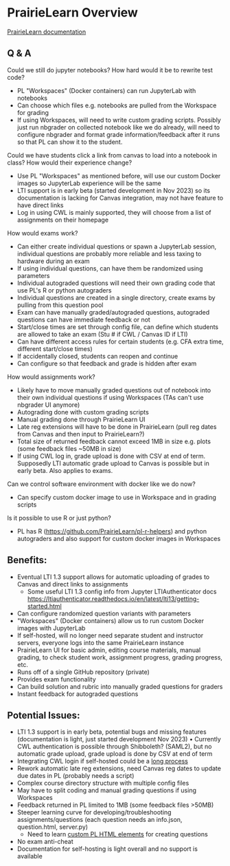 # PrairieLearn Overview

[PrairieLearn documentation](https://prairielearn.readthedocs.io/en/latest/)

## Q & A

Could we still do jupyter notebooks? How hard would it be to rewrite test code?
- PL "Workspaces" (Docker containers) can run JupyterLab with notebooks 
- Can choose which files e.g. notebooks are pulled from the Workspace for grading
- If using Workspaces, will need to write custom grading scripts. Possibly just run nbgrader on collected notebook like we do already, will need to configure nbgrader and format grade information/feedback after it runs so that PL can show it to the student.

Could we have students click a link from canvas to load into a notebook in class? How would their experience change?
- Use PL "Workspaces" as mentioned before, will use our custom Docker images so JupyterLab experience will be the same
- LTI support is in early beta (started development in Nov 2023) so its documentation is lacking for Canvas integration, may not have feature to have direct links
- Log in using CWL is mainly supported, they will choose from a list of assignments on their homepage

How would exams work?
- Can either create individual questions or spawn a JupyterLab session, individual questions are probably more reliable and less taxing to hardware during an exam
- If using individual questions, can have them be randomized using parameters
- Individual autograded questions will need their own grading code that use PL's R or python autograders
- Individual questions are created in a single directory, create exams by pulling from this question pool
- Exam can have manually graded/autograded questions, autograded questions can have immediate feedback or not
- Start/close times are set through config file, can define which students are allowed to take an exam (Stu # if CWL / Canvas ID if LTI)
- Can have different access rules for certain students (e.g. CFA extra time, different start/close times)
- If accidentally closed, students can reopen and continue
- Can configure so that feedback and grade is hidden after exam

How would assignments work?
- Likely have to move manually graded questions out of notebook into their own individual questions if using Workspaces (TAs can't use nbgrader UI anymore)
- Autograding done with custom grading scripts
- Manual grading done through PrairieLearn UI
- Late reg extensions will have to be done in PrairieLearn (pull reg dates from Canvas and then input to PrairieLearn?)
- Total size of returned feedback cannot exceed 1MB in size e.g. plots (some feedback files ~50MB in size)
- If using CWL log in, grade upload is done with CSV at end of term. Supposedly LTI automatic grade upload to Canvas is possible but in early beta. Also applies to exams.

Can we control software environment with docker like we do now? 
- Can specify custom docker image to use in Workspace and in grading scripts

Is it possible to use R or just python?
- PL has R (https://github.com/PrairieLearn/pl-r-helpers) and python autograders and also support for custom docker images in Workspaces

## Benefits:
- Eventual LTI 1.3 support allows for automatic uploading of grades to Canvas and direct links to assignments
	- Some useful LTI 1.3 config info from Jupyter LTIAuthenticator docs https://ltiauthenticator.readthedocs.io/en/latest/lti13/getting-started.html
- Can configure randomized question variants with parameters
- "Workspaces" (Docker containers) allow us to run custom Docker images with JupyterLab
- If self-hosted, will no longer need separate student and instructor servers, everyone logs into the same PrairieLearn instance
- PrairieLearn UI for basic admin, editing course materials, manual grading, to check student work, assignment progress, grading progress, etc.
- Runs off of a single GitHub repository (private)
- Provides exam functionality 
- Can build solution and rubric into manually graded questions for graders
- Instant feedback for autograded questions

## Potential Issues:
- LTI 1.3 support is in early beta, potential bugs and missing features (documentation is light, just started development Nov 2023) 
	• Currently CWL authentication is possible through Shibboleth? (SAML2), but no automatic grade upload, grade upload is done by CSV at end of term
- Integrating CWL login if self-hosted could be a [long process](https://confluence.it.ubc.ca/display/SH3E/Integration+Process+Steps)
- Rework automatic late reg extensions, need Canvas reg dates to update due dates in PL (probably needs a script)
- Complex course directory structure with multiple config files
- May have to split coding and manual grading questions if using Workspaces
- Feedback returned in PL limited to 1MB (some feedback files >50MB)
- Steeper learning curve for developing/troubleshooting assignments/questions (each question needs an info.json, question.html, server.py)
	- Need to learn [custom PL HTML elements](https://prairielearn.readthedocs.io/en/latest/elements/) for creating questions
- No exam anti-cheat 
- Documentation for self-hosting is light overall and no support is available